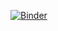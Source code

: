 [![Binder](https://mybinder.org/badge_logo.svg)](https://mybinder.org/v2/gh/sdrogers/betabulges/master)
